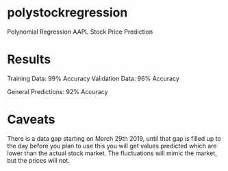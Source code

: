 # polystockregression
Polynomial Regression AAPL Stock Price Prediction

# Results
Training Data: 99% Accuracy
Validation Data: 96% Accuracy

General Predictions: 92% Accuracy

# Caveats
There is a data gap starting on March 29th 2019, until that gap is filled up to the day before you plan to use this you will get values predicted which are lower than the actual stock market.  The fluctuations will mimic the market, but the prices will not.
